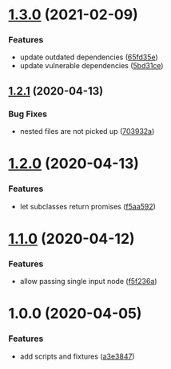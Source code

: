<a name="1.3.0"></a>
# [1.3.0](https://github.com/stfsy/broccoli-plugin-adapter/compare/v1.2.1...v1.3.0) (2021-02-09)


### Features

* update outdated dependencies ([65fd35e](https://github.com/stfsy/broccoli-plugin-adapter/commit/65fd35e))
* update vulnerable dependencies ([5bd31ce](https://github.com/stfsy/broccoli-plugin-adapter/commit/5bd31ce))



<a name="1.2.1"></a>
## [1.2.1](https://github.com/stfsy/broccoli-plugin-adapter/compare/v1.2.0...v1.2.1) (2020-04-13)


### Bug Fixes

* nested files are not picked up ([703932a](https://github.com/stfsy/broccoli-plugin-adapter/commit/703932a))



<a name="1.2.0"></a>
# [1.2.0](https://github.com/stfsy/broccoli-plugin-adapter/compare/v1.1.0...v1.2.0) (2020-04-13)


### Features

* let subclasses return promises ([f5aa592](https://github.com/stfsy/broccoli-plugin-adapter/commit/f5aa592))



<a name="1.1.0"></a>
# [1.1.0](https://github.com/stfsy/broccoli-plugin-adapter/compare/v1.0.0...v1.1.0) (2020-04-12)


### Features

* allow passing single input node ([f5f236a](https://github.com/stfsy/broccoli-plugin-adapter/commit/f5f236a))



<a name="1.0.0"></a>
# 1.0.0 (2020-04-05)


### Features

* add scripts and fixtures ([a3e3847](https://github.com/stfsy/broccoli-plugin-adapter/commit/a3e3847))



